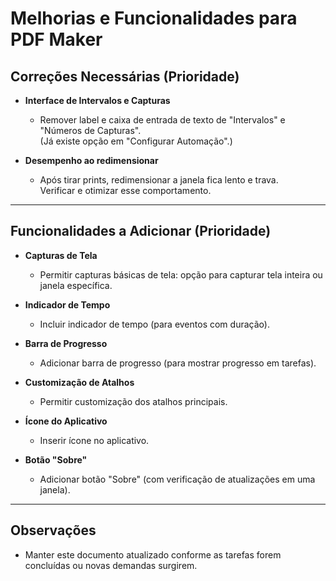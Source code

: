 # Melhorias e Funcionalidades para PDF Maker

## Correções Necessárias (Prioridade)

- **Interface de Intervalos e Capturas**
  - Remover label e caixa de entrada de texto de "Intervalos" e "Números de Capturas".  
    (Já existe opção em "Configurar Automação".)

- **Desempenho ao redimensionar**
  - Após tirar prints, redimensionar a janela fica lento e trava.  
    Verificar e otimizar esse comportamento.

---

## Funcionalidades a Adicionar (Prioridade)

- **Capturas de Tela**
  - Permitir capturas básicas de tela: opção para capturar tela inteira ou janela específica.

- **Indicador de Tempo**
  - Incluir indicador de tempo (para eventos com duração).

- **Barra de Progresso**
  - Adicionar barra de progresso (para mostrar progresso em tarefas).

- **Customização de Atalhos**
  - Permitir customização dos atalhos principais.

- **Ícone do Aplicativo**
  - Inserir ícone no aplicativo.

- **Botão "Sobre"**
  - Adicionar botão "Sobre" (com verificação de atualizações em uma janela).

---

## Observações

- Manter este documento atualizado conforme as tarefas forem concluídas ou novas demandas surgirem.

